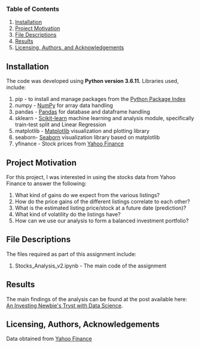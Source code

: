 
### Table of Contents

1. [Installation](#installation)
2. [Project Motivation](#motivation)
3. [File Descriptions](#files)
4. [Results](#results)
5. [Licensing, Authors, and Acknowledgements](#licensing)

## Installation <a name="installation"></a>

The code was developed using <b>Python version 3.6.11.</b> Libraries used, include: <br>
1. pip - to install and manage packages from the [Python Package Index](https://pypi.org/)
2. numpy - [NumPy](https://numpy.org/) for array data handling
3. pandas - [Pandas](https://pandas.pydata.org/) for database and dataframe handling
4. sklearn - [Scikit-learn](https://scikit-learn.org/stable/)  machine learning and analysis module, specifically train-test split and Linear Regression
5. matplotlib - [Matplotlib](https://matplotlib.org/) visualization and plotting library
6. seaborn- [Seaborn](https://seaborn.pydata.org/) visualization library based on matplotlib
7. yfinance - Stock prices from [Yahoo Finance](https://finance.yahoo.com/)

## Project Motivation<a name="motivation"></a>

For this project, I was interested in using the stocks data from Yahoo Finance to answer the following:

1. What kind of gains do we expect from the various listings?
2. How do the price gains of the different listings correlate to each other?
3. What is the estimated listing price/stock at a future date (prediction)?
4. What kind of volatility do the listings have?
5. How can we use our analysis to form a balanced investment portfolio?

## File Descriptions <a name="files"></a>

The files required as part of this assignment include: <br>
1. Stocks_Analysis_v2.ipynb - The main code of the assignment

## Results<a name="results"></a>

The main findings of the analysis can be found at the post available here: [An Investing Newbie's Tryst with Data Science](https://medium.com/@kgraghav/an-investing-newbies-tryst-with-data-science-241737102a6a).

## Licensing, Authors, Acknowledgements<a name="licensing"></a>

Data obtained from [Yahoo Finance](https://finance.yahoo.com/)

